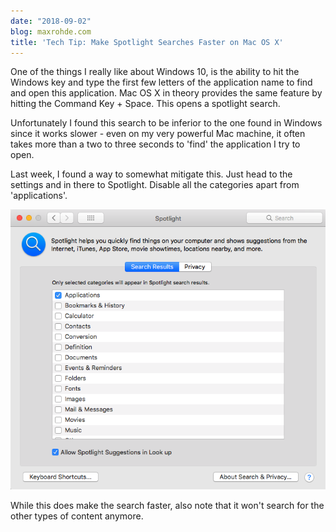 ```yaml
---
date: "2018-09-02"
blog: maxrohde.com
title: 'Tech Tip: Make Spotlight Searches Faster on Mac OS X'
---
```


One of the things I really like about Windows 10, is the ability to hit the Windows key and type the first few letters of the application name to find and open this application. Mac OS X in theory provides the same feature by hitting the Command Key + Space. This opens a spotlight search.

Unfortunately I found this search to be inferior to the one found in Windows since it works slower - even on my very powerful Mac machine, it often takes more than a two to three seconds to 'find' the application I try to open.

Last week, I found a way to somewhat mitigate this. Just head to the settings and in there to Spotlight. Disable all the categories apart from 'applications'.

![spotlight.png](images/spotlight.png)

While this does make the search faster, also note that it won't search for the other types of content anymore.